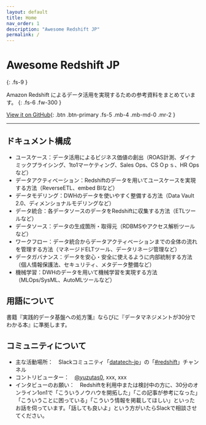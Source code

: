 ```yaml
---
layout: default
title: Home
nav_order: 1
description: "Awesome Redshift JP"
permalink: /
---
```


# Awesome Redshift JP
{: .fs-9 }

Amazon Redshift によるデータ活用を実現するための参考資料をまとめています。
{: .fs-6 .fw-300 }

[View it on GitHub](https://github.com/yuzutas0/awesome-redshift-jp){: .btn .btn-primary .fs-5 .mb-4 .mb-md-0 .mr-2 }

---

## ドキュメント構成

- ユースケース：データ活用によるビジネス価値の創出（ROAS計測、ダイナミックプライシング、1to1マーケティング、Sales Ops、CS Oｐｓ、HR Opsなど）
- データアクティベーション：Redshiftのデータを用いてユースケースを実現する方法（ReverseETL、embed BIなど）
- データモデリング：DWHのデータを使いやすく整備する方法（Data Vault 2.0、ディメンショナルモデリングなど）
- データ統合：各データソースのデータをRedshiftに収集する方法（ETLツールなど）
- データソース：データの生成箇所・取得元（RDBMSやアクセス解析ツールなど）
- ワークフロー：データ統合からデータアクティベーションまでの全体の流れを管理する方法（マネージドELTツール、データリネージ管理など）
- データガバナンス：データを安心・安全に使えるように内部統制する方法（個人情報保護法、セキュリティ、メタデータ整備など）
- 機械学習：DWHのデータを用いて機械学習を実現する方法（MLOps/SysML、AutoMLツールなど）

## 用語について

書籍『実践的データ基盤への処方箋』ならびに『データマネジメントが30分でわかる本』に準拠します。

## コミュニティについて

- 主な活動場所：　Slackコミュニティ「[datatech-jp](https://datatech-jp.github.io/)」の「[#redshift](https://datatech-jp.slack.com/archives/C03MHCZS2GG)」チャンネル
- コントリビューター：　[@yuzutas0](https://twitter.com/yuzutas0), xxx, xxx
- インタビューのお願い：　Redshiftを利用中または検討中の方に、30分のオンライン1on1で「こういうノウハウを開拓した」「この記事が参考になった」「こういうことに困っている」「こういう情報を掲載してほしい」といったお話を伺っています。「話しても良いよ」という方がいたらSlackで相談させてください。
